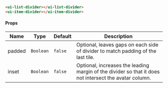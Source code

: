```html
<ui-list-divider></ui-list-divider>
<ui-item-divider></ui-item-divider>
```

#### Props

| Name   | Type      | Default | Description                                                                                            |
| ------ | --------- | ------- | ------------------------------------------------------------------------------------------------------ |
| padded | `Boolean` | `false` | Optional, leaves gaps on each side of divider to match padding of the last tile.                       |
| inset  | `Boolean` | `false` | Optional, increases the leading margin of the divider so that it does not intersect the avatar column. |
